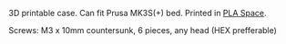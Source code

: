 3D printable case. Can fit Prusa MK3S(+) bed. Printed in [PLA Space](https://e-radionica.com/en/e-radionica-com-special-filament-1-75mm-space.html).

Screws: M3 x 10mm countersunk, 6 pieces, any head (HEX prefferable)

